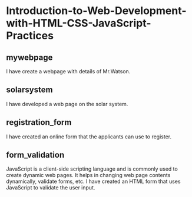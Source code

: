 # Introduction-to-Web-Development-with-HTML-CSS-JavaScript-Practices

## mywebpage

I have create a webpage with details of Mr.Watson.

## solarsystem

I have developed a web page on the solar system.
 
## registration_form

I have created an online form that the applicants can use to register.

## form_validation

JavaScript is a client-side scripting language and is commonly used to create dynamic web pages. It helps in changing web page contents dynamically, validate forms, etc. I have created an HTML form that uses JavaScript to validate the user input.
